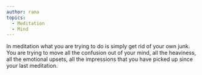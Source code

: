 ```yaml
---
author: rama
topics:
  - Meditation
  - Mind
---
```


In meditation what you are trying to do is simply get rid of your own junk. You are trying to move all the confusion out of your mind, all the heaviness, all the emotional upsets, all the impressions that you have picked up since your last meditation.
